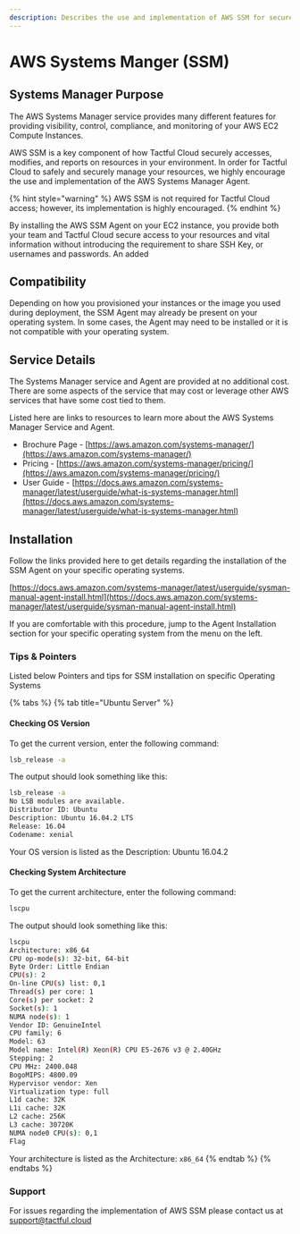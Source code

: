 ```yaml
---
description: Describes the use and implementation of AWS SSM for secure access.
---
```


# AWS Systems Manger \(SSM\)

## Systems Manager Purpose

The AWS Systems Manager service provides many different features for providing visibility, control, compliance, and monitoring of your AWS EC2 Compute Instances.

AWS SSM is a key component of how Tactful Cloud securely accesses, modifies, and reports on resources in your environment. In order for Tactful Cloud to safely and securely manage your resources, we highly encourage the use and implementation of the AWS Systems Manager Agent.

{% hint style="warning" %}
AWS SSM is not required for Tactful Cloud access; however, its implementation is highly encouraged.
{% endhint %}

By installing the AWS SSM Agent on your EC2 instance, you provide both your team and Tactful Cloud secure access to your resources and vital information without introducing the requirement to share SSH Key, or usernames and passwords. An added

## Compatibility

Depending on how you provisioned your instances or the image you used during deployment, the SSM Agent may already be present on your operating system. In some cases, the Agent may need to be installed or it is not compatible with your operating system.

## Service Details

The Systems Manager service and Agent are provided at no additional cost. There are some aspects of the service that may cost or leverage other AWS services that have some cost tied to them.

Listed here are links to resources to learn more about the AWS Systems Manager Service and Agent.

* Brochure Page - [https://aws.amazon.com/systems-manager/](https://aws.amazon.com/systems-manager/)
* Pricing - [https://aws.amazon.com/systems-manager/pricing/](https://aws.amazon.com/systems-manager/pricing/)
* User Guide - [https://docs.aws.amazon.com/systems-manager/latest/userguide/what-is-systems-manager.html](https://docs.aws.amazon.com/systems-manager/latest/userguide/what-is-systems-manager.html)

## Installation

Follow the links provided here to get details regarding the installation of the SSM Agent on your specific operating systems.

[https://docs.aws.amazon.com/systems-manager/latest/userguide/sysman-manual-agent-install.html](https://docs.aws.amazon.com/systems-manager/latest/userguide/sysman-manual-agent-install.html)

If you are comfortable with this procedure, jump to the Agent Installation section for your specific operating system from the menu on the left.

### Tips & Pointers

Listed below Pointers and tips for SSM installation on specific Operating Systems

{% tabs %}
{% tab title="Ubuntu Server" %}
#### Checking OS Version

To get the current version, enter the following command:

```bash
lsb_release -a
```

The output should look something like this:

```bash
lsb_release -a
No LSB modules are available.
Distributor ID: Ubuntu
Description: Ubuntu 16.04.2 LTS
Release: 16.04
Codename: xenial
```

Your OS version is listed as the Description: Ubuntu 16.04.2

#### Checking System Architecture

To get the current architecture, enter the following command:

```bash
lscpu
```

The output should look something like this:

```bash
lscpu
Architecture: x86_64
CPU op-mode(s): 32-bit, 64-bit
Byte Order: Little Endian
CPU(s): 2
On-line CPU(s) list: 0,1
Thread(s) per core: 1
Core(s) per socket: 2
Socket(s): 1
NUMA node(s): 1
Vendor ID: GenuineIntel
CPU family: 6
Model: 63
Model name: Intel(R) Xeon(R) CPU E5-2676 v3 @ 2.40GHz
Stepping: 2
CPU MHz: 2400.048
BogoMIPS: 4800.09
Hypervisor vendor: Xen
Virtualization type: full
L1d cache: 32K
L1i cache: 32K
L2 cache: 256K
L3 cache: 30720K
NUMA node0 CPU(s): 0,1
Flag
```

Your architecture is listed as the Architecture: `x86_64`
{% endtab %}
{% endtabs %}

### Support

For issues regarding the implementation of AWS SSM please contact us at [support@tactful.cloud](mailto:support@tactful.cloud)
